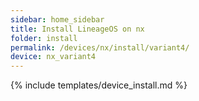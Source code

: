 ```yaml
---
sidebar: home_sidebar
title: Install LineageOS on nx
folder: install
permalink: /devices/nx/install/variant4/
device: nx_variant4
---
```

{% include templates/device_install.md %}
